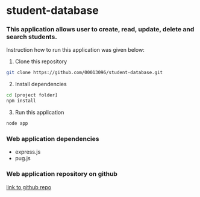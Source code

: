 # student-database


### This application allows user to create, read, update, delete and search students.

Instruction how to run this application was given below:

1. Clone this repository
```bash
git clone https://github.com/00013096/student-database.git
```

2. Install dependencies
```bash
cd [project folder]
npm install
```

3. Run this application
```bash
node app
```

### Web application dependencies

- express.js
- pug.js

### Web application repository on github

[link to github repo](https://github.com/00013096/student-database.git)